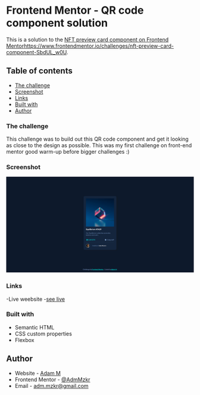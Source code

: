 # Frontend Mentor - QR code component solution

This is a solution to the [NFT preview card component on Frontend Mentor]()https://www.frontendmentor.io/challenges/nft-preview-card-component-SbdUL_w0U. 

## Table of contents

- [The challenge](#the-challenge)
- [Screenshot](#screenshot)
- [Links](#links)
- [Built with](#built-with)
- [Author](#author)

### The challenge

This challenge was to build out this QR code component and get it looking as close to the design as possible. 
This was my first challenge on front-end mentor good warm-up before bigger challenges :)

### Screenshot
![](images/NFT-card-view.png)

### Links 

-Live weebsite -[see live](https://adammzkr.github.io/Front-End-Mentor/NFT-card-component/index.html)


### Built with

- Semantic HTML
- CSS custom properties
- Flexbox
 
## Author

- Website - [Adam M](https://github.com/AdamMzkr)
- Frontend Mentor - [@AdmMzkr](https://www.frontendmentor.io/profile/AdamMzkr)
- Email - [adm.mzkr@gmail.com](adm.mzkr@gmail.com)
